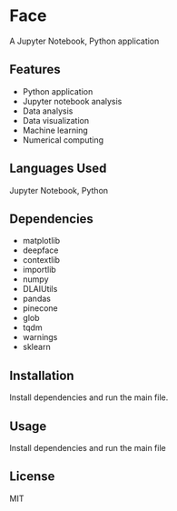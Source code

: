 # Face

A Jupyter Notebook, Python application

## Features

- Python application
- Jupyter notebook analysis
- Data analysis
- Data visualization
- Machine learning
- Numerical computing

## Languages Used

Jupyter Notebook, Python

## Dependencies

- matplotlib
- deepface
- contextlib
- importlib
- numpy
- DLAIUtils
- pandas
- pinecone
- glob
- tqdm
- warnings
- sklearn

## Installation

Install dependencies and run the main file.

## Usage

Install dependencies and run the main file

## License

MIT
